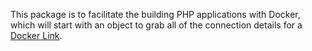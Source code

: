 This package is to facilitate the building PHP applications with Docker, which will start with an object to grab all of the connection details for a [Docker Link](https://docs.docker.com/userguide/dockerlinks/).
